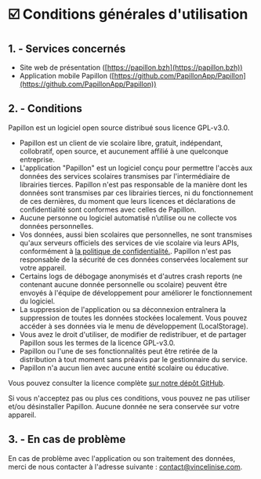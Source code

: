 # ☑️ Conditions générales d'utilisation

## 1. - Services concernés <a href="#id-1-services-concernes" id="id-1-services-concernes"></a>

* Site web de présentation ([https://papillon.bzh](https://papillon.bzh))
* Application mobile Papillon ([https://github.com/PapillonApp/Papillon](https://github.com/PapillonApp/Papillon))

## 2. - Conditions <a href="#id-2-conditions" id="id-2-conditions"></a>

Papillon est un logiciel open source distribué sous licence GPL-v3.0.

* Papillon est un client de vie scolaire libre, gratuit, indépendant, collobratif, open source, et aucunement affilié à une quelconque entreprise.
* L'application "Papillon" est un logiciel conçu pour permettre l'accès aux données des services scolaires transmises par l'intermédiaire de librairies tierces. Papillon n'est pas responsable de la manière dont les données sont transmises par ces librairies tierces, ni du fonctionnement de ces dernières, du moment que leurs licences et déclarations de confidentialité sont conformes avec celles de Papillon.
* Aucune personne ou logiciel automatisé n’utilise ou ne collecte vos données personnelles.
* Vos données, aussi bien scolaires que personnelles, ne sont transmises qu'aux serveurs officiels des services de vie scolaire via leurs APIs, conformément à [la politique de confidentialité.](broken-reference). Papillon n'est pas responsable de la sécurité de ces données conservées localement sur votre appareil.
* Certains logs de débogage anonymisés et d'autres crash reports (ne contenant aucune donnée personnelle ou scolaire) peuvent être envoyés à l'équipe de développement pour améliorer le fonctionnement du logiciel.
* La suppression de l'application ou sa déconnexion entraînera la suppression de toutes les données stockées localement. Vous pouvez accéder à ses données via le menu de développement (LocalStorage).
* Vous avez le droit d'utiliser, de modifier de redistribuer, et de partager Papillon sous les termes de la licence GPL-v3.0.
* Papillon ou l'une de ses fonctionnalités peut être retirée de la distribution à tout moment sans préavis par le gestionnaire du service.
* Papillon n'a aucun lien avec aucune entité scolaire ou éducative.

Vous pouvez consulter la licence complète [sur notre dépôt GitHub](https://github.com/PapillonApp/Papillon/blob/main/LICENSE).

Si vous n'acceptez pas ou plus ces conditions, vous pouvez ne pas utiliser et/ou désinstaller Papillon. Aucune donnée ne sera conservée sur votre appareil.

## 3. - En cas de problème <a href="#id-3-en-cas-de-probleme" id="id-3-en-cas-de-probleme"></a>

En cas de problème avec l'application ou son traitement des données, merci de nous contacter à l'adresse suivante : [contact@vincelinise.com](mailto:contact@vincelinise.com).

